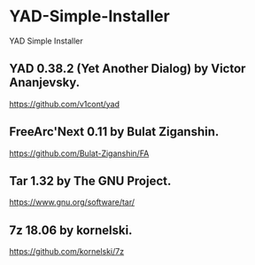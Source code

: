 # YAD-Simple-Installer
YAD Simple Installer

## YAD 0.38.2 (Yet Another Dialog) by Victor Ananjevsky.
https://github.com/v1cont/yad

## FreeArc'Next 0.11 by Bulat Ziganshin.
https://github.com/Bulat-Ziganshin/FA

## Tar 1.32 by The GNU Project.
https://www.gnu.org/software/tar/

## 7z 18.06 by kornelski.
https://github.com/kornelski/7z
